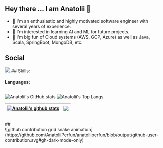 ## Hey there ... I am Anatolii 👋

- 🧓 I'm an enthusiastic and highly motivated software engineer with several years of experience.
- 🔭 I'm interested in learning AI and ML for future projects.
- 🌱 I'm big fun of Cloud systems (AWS, GCP, Azure) as well as Java, Scala, SpringBoot, MongoDB, etc.

## Social

<a href="https://www.linkedin.com/in/anatoliiperfun" title="LinkedIn">
<img src="https://cdn.jsdelivr.net/gh/devicons/devicon/icons/linkedin/linkedin-original.svg" height="60px" /> 
</a>
## Skills:

#### Languages:


##

![Anatolii's GitHub stats](https://github-readme-stats.vercel.app/api?username=anatoliiperfun&theme=codeSTACKr&show_icons=true)
![Anatolii's Top Langs](https://github-readme-stats.vercel.app/api/top-langs/?username=anatoliiperfun&theme=codeSTACKr&hide=Jupyter&layout=compact&show_icons=true)


| <a href="https://github.com/anatoliiperfun/github-readme-stats"><img align="center" src="https://github-readme-stats.vercel.app/api?username=anatoliiperfun&show_icons=true&include_all_commits=true&theme=buefy&hide_border=true" alt="Anatolii's github stats" /></a> | <a href="https://github.com/anatoliiperfun/github-readme-stats"><img align="center" src="https://github-readme-stats.vercel.app/api/top-langs/?username=anatoliiperfun&layout=compact&theme=codeSTACKr&hide_border=true" /></a> |
| ------------- | ------------- |
<br>
## 
<br>
![github contribution grid snake animation](https://github.com/AnatoliiPerfun/anatoliiperfun/blob/output/github-user-contribution.svg#gh-dark-mode-only)
